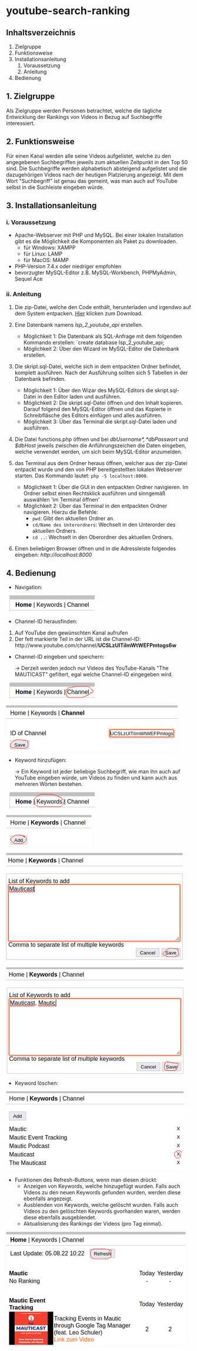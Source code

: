 # youtube-search-ranking



## Inhaltsverzeichnis

1. Zielgruppe
2. Funktionsweise
3. Installationsanleitung
    1. Voraussetzung
    2. Anleitung
4. Bedienung




## 1. Zielgruppe

Als Zielgruppe werden Personen betrachtet, welche die tägliche Entwicklung der Rankings von Videos in Bezug auf Suchbegriffe interessiert.



## 2. Funktionsweise

Für einen Kanal werden alle seine Videos aufgelistet, welche zu den angegebenen Suchbegriffen jeweils zum aktuellen Zeitpunkt in den Top 50 sind. Die Suchbegriffe werden alphabetisch absteigend aufgelistet und die dazugehörigen Videos nach der heutigen Platzierung angezeigt. Mit dem Wort "Suchbegriff" ist genau das gemeint, was man auch auf YouTube selbst in die Suchleiste eingeben würde.



## 3. Installationsanleitung


### i. Voraussetzung

- Apache-Webserver mit PHP und MySQL. Bei einer lokalen Installation gibt es die Möglichkeit die Komponenten als Paket zu downloaden.
    - für Windows: XAMPP
    - für Linux: LAMP
    - für MacOS: MAMP
- PHP-Version 7.4.x oder niedriger empfohlen
- bevorzugter MySQL-Editor z.B. MySQL-Workbench, PHPMyAdmin, Sequel Ace


### ii. Anleitung

1. Die zip-Datei, welche den Code enthält, herunterladen und irgendwo auf dem System entpacken. [Hier](https://github.com//LukasScharnhorst/youtube-search-ranking/archive/refs/heads/main.zip) klicken zum Download.

2. Eine Datenbank namens *lsp_2_youtube_api* erstellen.
    - Möglichkeit 1: Die Datenbank als SQL-Anfrage mit dem folgenden Kommando erstellen: `create database lsp_2_youtube_api;
    - Möglichkeit 2: Über den Wizard im MySQL-Editor die Datenbank erstellen.

2. Die skript.sql-Datei, welche sich in dem entpackten Ordner befindet, komplett ausführen. Nach der Ausführung sollten sich 5 Tabellen in der Datenbank befinden.
    - Möglichkeit 1: Über den Wizar des MySQL-Editors die skript.sql-Datei in den Editor laden und ausführen.
    - Möglichkeit 2: Die skript.sql-Datei öffnen und den Inhalt kopieren. Darauf folgend den MySQL-Editor öffnen und das Kopierte in Schreibfläsche des Editors einfügen und alles ausführen.
    - Möglichkeit 3: Über das Terminal die skript.sql-Datei laden und ausführen.

3. Die Datei functions.php öffnen und bei *$dbUsername*, *$dbPasswort* und *$dbHost* jeweils zwischen die Anführungszeichen die Daten eingeben, welche verwendet werden, um sich beim MySQL-Editor anzumelden.

4. das Terminal aus dem Ordner heraus öffnen, welcher aus der zip-Datei entpackt wurde und den von PHP bereitgestellten lokalen Webserver starten. Das Kommando lautet: `php -S localhost:8000`.
    - Möglichkeit 1: Über die GUI in den entpackten Ordner navigieren. Im Ordner selbst einen Rechtsklick ausführen und sinngemäß auswählen 'im Terminal öffnen'
    - Möglichkeit 2: Über das Terminal in den entpackten Ordner navigieren. Hierzu die Befehle:
        - `pwd`: Gibt den aktuellen Ordner an.
        - `cd/Name des Unterordners`: Wechselt in den Unterorder des aktuellen Ordners.
        - `cd ..`: Wechselt in den Oberordner des aktuellen Ordners.

5. Einen beliebigen Browser öffnen und in die Adressleiste folgendes eingeben: *http://localhost:8000*



## 4. Bedienung

- Navigation:

![Navigation](https://github.com/LukasScharnhorst/youtube-search-ranking/blob/main/Dokumentation/Bilder/Navigation.png)

- Channel-ID herausfinden:

1. Auf YouTube den gewünschten Kanal aufrufen
2. Der fett markierte Teil in der URL ist die Channel-ID: ht<span>tp://</span>ww<span>w.youtube.com</span>/channel/**UCSLzUlTiImWtWEFPmtogs6w**

- Channel-ID eingeben und speichern:

    -> Derzeit werden jedoch nur Videos des YouTube-Kanals "The MAUTICAST" gefiltert, egal welche Channel-ID eingegeben wird.

![Channel-ID speichern 1](https://github.com/LukasScharnhorst/youtube-search-ranking/blob/main/Dokumentation/Bilder/Channel-ID_speichern_1.png)

![Channel-ID speichern 2](https://github.com/LukasScharnhorst/youtube-search-ranking/blob/main/Dokumentation/Bilder/Channel-ID_speichern_2.png)

- Keyword hinzufügen:

    -> Ein Keyword ist jeder beliebige Suchbegriff, wie man ihn auch auf YouTube eingeben würde, um Videos zu finden und kann auch aus mehreren Wörten bestehen.

![Keyword hinzufügen 1](https://github.com/LukasScharnhorst/youtube-search-ranking/blob/main/Dokumentation/Bilder/Keyword_hinzufuegen_1.png)

![Keyword hinzufügen 2](https://github.com/LukasScharnhorst/youtube-search-ranking/blob/main/Dokumentation/Bilder/Keyword_hinzufuegen_2.png)

![Keyword hinzufügen 3](https://github.com/LukasScharnhorst/youtube-search-ranking/blob/main/Dokumentation/Bilder/Keyword_hinzufuegen_3.png)

![Keyword hinzufügen 4](https://github.com/LukasScharnhorst/youtube-search-ranking/blob/main/Dokumentation/Bilder/Keyword_hinzufuegen_4.png)

- Keyword löschen:

![Keyword löschen](https://github.com/LukasScharnhorst/youtube-search-ranking/blob/main/Dokumentation/Bilder/Keyword_loeschen.png)

- Funktionen des Refresh-Buttons, wenn man diesen drückt:
    - Anzeigen von Keywords, welche hinzugefügt wurden. Falls auch Videos zu den neuen Keywords gefunden wurden, werden diese ebenfalls angezeigt.
    - Ausblenden von Keywords, welche gelöscht wurden.  Falls auch Videos zu den gelöschten Keywords gvorhanden waren, werden diese ebenfalls ausgeblendet.
    - Aktualisierung des Rankings der Videos (pro Tag einmal).

![Refresh Button](https://github.com/LukasScharnhorst/youtube-search-ranking/blob/main/Dokumentation/Bilder/Refresh-Button.png)
